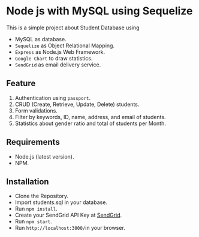 # Node js with MySQL using Sequelize
This is a simple project about Student Database using
 - MySQL as database.
 - `Sequelize` as Object Relational Mapping.
 - `Express` as Node.js Web Framework.
 - `Google Chart` to draw statistics.
 - `SendGrid` as email delivery service.

## Feature
1. Authentication using `passport`.
2. CRUD (Create, Retrieve, Update, Delete) students.
3. Form validations.
4. Filter by keywords, ID, name, address, and email of students.
5. Statistics about gender ratio and total of students per Month.

## Requirements
 - Node.js (latest version).
 - NPM.

## Installation
 - Clone the Repository.
 - Import students.sql in your database.
 - Run `npm install`.
 - Create your SendGrid API Key at [SendGrid](https://sendgrid.com/).
 - Run `npm start`.
 - Run `http://localhost:3000/`in your browser.
